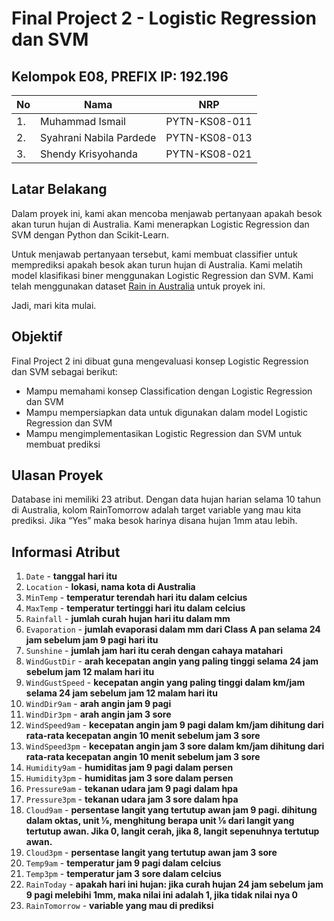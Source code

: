 # Final Project 2 - Logistic Regression dan SVM


## Kelompok E08, PREFIX IP: 192.196

| **No** | **Nama** | **NRP** |
| - | - | - |
| 1. | Muhammad Ismail | PYTN-KS08-011 |
| 2. | Syahrani Nabila Pardede | PYTN-KS08-013 |
| 3. | Shendy Krisyohanda | PYTN-KS08-021 |


## Latar Belakang  

Dalam proyek ini, kami akan mencoba menjawab pertanyaan apakah besok akan turun hujan di Australia. Kami menerapkan Logistic Regression dan SVM dengan Python dan Scikit-Learn.  

Untuk menjawab pertanyaan tersebut, kami membuat classifier untuk memprediksi apakah besok akan turun hujan di Australia. Kami melatih model klasifikasi biner menggunakan Logistic Regression dan SVM. Kami telah menggunakan dataset <a href="https://www.kaggle.com/datasets/jsphyg/weather-dataset-rattle-package">Rain in Australia</a> untuk proyek ini.  

Jadi, mari kita mulai.  

## Objektif

Final Project 2 ini dibuat guna mengevaluasi konsep Logistic Regression dan SVM
sebagai berikut:
- Mampu memahami konsep Classification dengan Logistic Regression dan SVM
- Mampu mempersiapkan data untuk digunakan dalam model Logistic Regression
dan SVM
- Mampu mengimplementasikan Logistic Regression dan SVM untuk membuat
prediksi

## Ulasan Proyek

Database ini memiliki 23 atribut. Dengan data hujan harian selama 10 tahun di Australia, kolom RainTomorrow adalah target variable yang mau kita prediksi. Jika “Yes” maka besok harinya disana hujan 1mm atau lebih.

## Informasi Atribut

1. `Date` - **tanggal hari itu**
2. `Location` - **lokasi, nama kota di Australia**
3. `MinTemp` - **temperatur terendah hari itu dalam celcius**
4. `MaxTemp` - **temperatur tertinggi hari itu dalam celcius**
5. `Rainfall` - **jumlah curah hujan hari itu dalam mm**
6. `Evaporation` - **jumlah evaporasi dalam mm dari Class A pan selama 24 jam sebelum jam 9 pagi hari itu**
7. `Sunshine` - **jumlah jam hari itu cerah dengan cahaya matahari**
8. `WindGustDir` - **arah kecepatan angin yang paling tinggi selama 24 jam sebelum jam 12 malam hari itu**
9. `WindGustSpeed` - **kecepatan angin yang paling tinggi dalam km/jam selama 24 jam sebelum jam 12 malam hari itu**
10. `WindDir9am` - **arah angin jam 9 pagi**
11. `WindDir3pm` - **arah angin jam 3 sore**
12. `WindSpeed9am` - **kecepatan angin jam 9 pagi dalam km/jam dihitung dari rata-rata kecepatan angin 10 menit sebelum jam 3 sore**
13. `WindSpeed3pm` - **kecepatan angin jam 3 sore dalam km/jam dihitung dari rata-rata kecepatan angin 10 menit sebelum jam 3 sore**
14. `Humidity9am` - **humiditas jam 9 pagi dalam persen**
15. `Humidity3pm` - **humiditas jam 3 sore dalam persen**
16. `Pressure9am` - **tekanan udara jam 9 pagi dalam hpa**
17. `Pressure3pm` - **tekanan udara jam 3 sore dalam hpa**
18. `Cloud9am` - **persentase langit yang tertutup awan jam 9 pagi. dihitung dalam oktas, unit ⅛, menghitung berapa unit ⅛ dari langit yang tertutup awan. Jika 0, langit cerah, jika 8, langit sepenuhnya tertutup awan.**
19. `Cloud3pm` - **persentase langit yang tertutup awan jam 3 sore**
20. `Temp9am` - **temperatur jam 9 pagi dalam celcius**
21. `Temp3pm` - **temperatur jam 3 sore dalam celcius**
22. `RainToday` - **apakah hari ini hujan: jika curah hujan 24 jam sebelum jam 9 pagi melebihi 1mm, maka nilai ini adalah 1, jika tidak nilai nya 0**
23. `RainTomorrow` - **variable yang mau di prediksi**